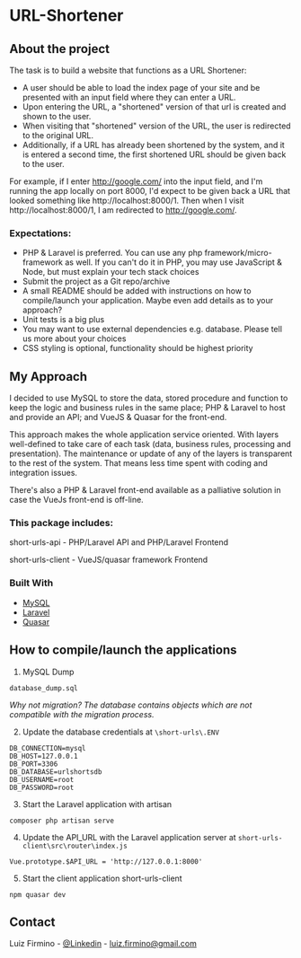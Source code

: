 # URL-Shortener

## About the project
The task is to build a website that functions as a URL Shortener:
  - A user should be able to load the index page of your site and be presented with an input field where they can enter a URL.
  - Upon entering the URL, a "shortened" version of that url is created and shown to the user.
  - When visiting that "shortened" version of the URL, the user is redirected to the original URL.
  - Additionally, if a URL has already been shortened by the system, and it is entered a second time, the first shortened URL should be given back to the user.

For example, if I enter http://google.com/ into the input field, and I'm running the app locally on port 8000, I'd expect to be given back a URL that looked something like http://localhost:8000/1. Then when I visit http://localhost:8000/1, I am redirected to http://google.com/.

### Expectations:
- PHP & Laravel is preferred. You can use any php framework/micro-framework as well. If you can't do it in PHP, you may use JavaScript & Node, but must explain your tech stack choices
- Submit the project as a Git repo/archive
- A small README should be added with instructions on how to compile/launch your application. Maybe even add details as to your approach?
- Unit tests is a big plus
- You may want to use external dependencies e.g. database. Please tell us more about your choices
- CSS styling is optional, functionality should be highest priority

## My Approach
I decided to use MySQL to store the data, stored procedure and function to keep the logic and  business rules in the same place; PHP & Laravel to host and provide an API; and VueJS & Quasar for the front-end.

This approach makes the whole application service oriented. With layers well-defined to take care of each task (data, business rules, processing and presentation). The maintenance or update of any of the layers is transparent to the rest of the system. That means less time spent with coding and integration issues.

There's also a PHP & Laravel front-end available as a palliative solution in case the VueJs front-end is off-line.


### This package includes:

short-urls-api - PHP/Laravel API and PHP/Laravel Frontend

short-urls-client - VueJS/quasar framework Frontend


### Built With

* [MySQL](https://www.mysql.com/downloads/)
* [Laravel](https://laravel.com)
* [Quasar](https://quasar.dev/quasar-cli/installation)

## How to compile/launch the applications

1. MySQL Dump
```
database_dump.sql
``` 
_Why not migration? The database contains objects which are not compatible with the migration process._

2. Update the database credentials at `\short-urls\.ENV`
```ENV
DB_CONNECTION=mysql
DB_HOST=127.0.0.1
DB_PORT=3306
DB_DATABASE=urlshortsdb
DB_USERNAME=root
DB_PASSWORD=root
```

3. Start the Laravel application with artisan
```
composer php artisan serve
```

4. Update the API_URL with the Laravel application server at `short-urls-client\src\router\index.js`
```JS
Vue.prototype.$API_URL = 'http://127.0.0.1:8000'
```

5. Start the client application short-urls-client
```
npm quasar dev
```

## Contact

Luiz Firmino - [@Linkedin](https://www.linkedin.com/in/luiz-firmino/) - luiz.firmino@gmail.com

